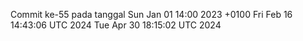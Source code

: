 Commit ke-55 pada tanggal Sun Jan 01 14:00 2023 +0100
Fri Feb 16 14:43:06 UTC 2024
Tue Apr 30 18:15:02 UTC 2024
